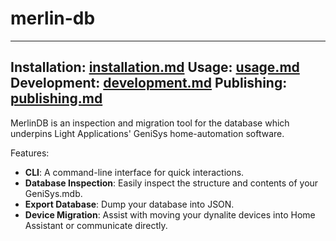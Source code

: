 # merlin-db
---
**Installation**: [installation.md](installation.md)
**Usage**: [usage.md](usage.md)
**Development**: [development.md](development.md)
**Publishing**: [publishing.md](publishing.md)
---

MerlinDB is an inspection and migration tool for the database which underpins Light Applications' GeniSys home-automation software.

Features:
* **CLI**: A command-line interface for quick interactions.
* **Database Inspection**: Easily inspect the structure and contents of your GeniSys.mdb.
* **Export Database**: Dump your database into JSON.
* **Device Migration**: Assist with moving your dynalite devices into Home Assistant or communicate directly.